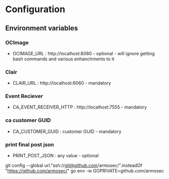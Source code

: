 # Configuration

## Environment variables

### OCImage
* OCIMAGE_URL : http://localhost:8080 - optional - will ignore getting bash commands and various enhanchments to it

### Clair
* CLAIR_URL : http://localhost:6060 - mandatory

### Event Reciever
* CA_EVENT_RECEIVER_HTTP : http://localhost:7555 - mandatory

### ca customer GUID
* CA_CUSTOMER_GUID : customer GUID - mandatory

### print final post json 
* PRINT_POST_JSON : any value - optional

git config --global url."ssh://git@github.com/armosec/".insteadOf "https://github.com/armosec/"
go env -w GOPRIVATE=github.com/armosec
